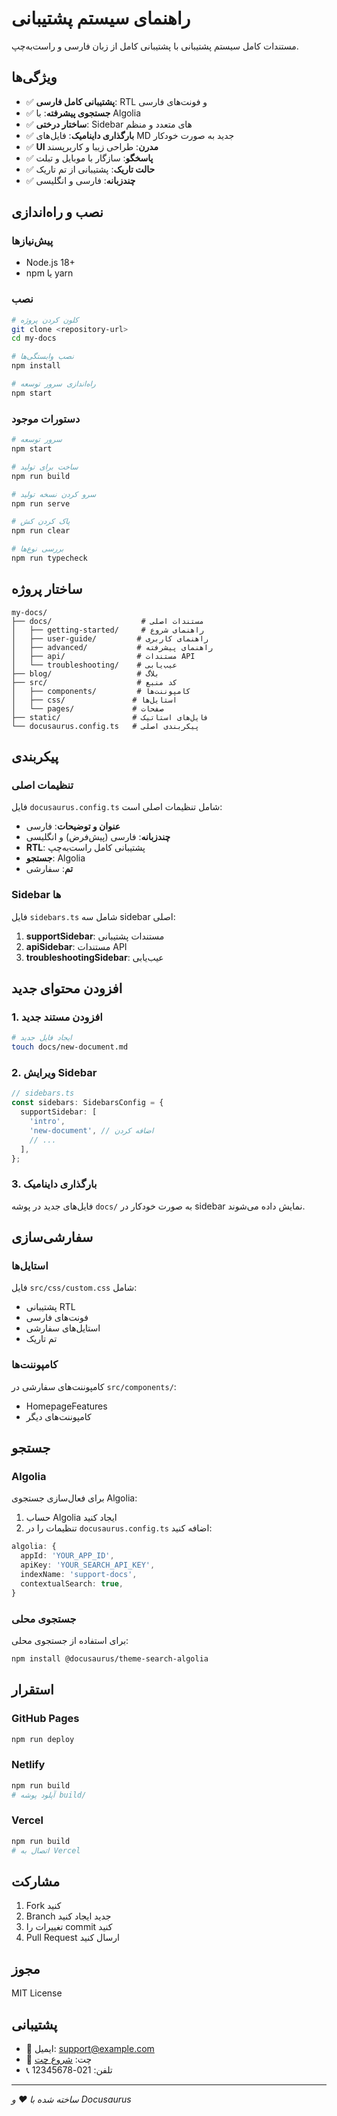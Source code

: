 # راهنمای سیستم پشتیبانی

مستندات کامل سیستم پشتیبانی با پشتیبانی کامل از زبان فارسی و راست‌به‌چپ.

## ویژگی‌ها

- ✅ **پشتیبانی کامل فارسی**: RTL و فونت‌های فارسی
- ✅ **جستجوی پیشرفته**: با Algolia
- ✅ **ساختار درختی**: Sidebar های متعدد و منظم
- ✅ **بارگذاری داینامیک**: فایل‌های MD جدید به صورت خودکار
- ✅ **UI مدرن**: طراحی زیبا و کاربرپسند
- ✅ **پاسخگو**: سازگار با موبایل و تبلت
- ✅ **حالت تاریک**: پشتیبانی از تم تاریک
- ✅ **چندزبانه**: فارسی و انگلیسی

## نصب و راه‌اندازی

### پیش‌نیازها

- Node.js 18+
- npm یا yarn

### نصب

```bash
# کلون کردن پروژه
git clone <repository-url>
cd my-docs

# نصب وابستگی‌ها
npm install

# راه‌اندازی سرور توسعه
npm start
```

### دستورات موجود

```bash
# سرور توسعه
npm start

# ساخت برای تولید
npm run build

# سرو کردن نسخه تولید
npm run serve

# پاک کردن کش
npm run clear

# بررسی نوع‌ها
npm run typecheck
```

## ساختار پروژه

```
my-docs/
├── docs/                    # مستندات اصلی
│   ├── getting-started/     # راهنمای شروع
│   ├── user-guide/         # راهنمای کاربری
│   ├── advanced/           # راهنمای پیشرفته
│   ├── api/                # مستندات API
│   └── troubleshooting/    # عیب‌یابی
├── blog/                   # بلاگ
├── src/                    # کد منبع
│   ├── components/         # کامپوننت‌ها
│   ├── css/               # استایل‌ها
│   └── pages/             # صفحات
├── static/                # فایل‌های استاتیک
└── docusaurus.config.ts   # پیکربندی اصلی
```

## پیکربندی

### تنظیمات اصلی

فایل `docusaurus.config.ts` شامل تنظیمات اصلی است:

- **عنوان و توضیحات**: فارسی
- **چندزبانه**: فارسی (پیش‌فرض) و انگلیسی
- **RTL**: پشتیبانی کامل راست‌به‌چپ
- **جستجو**: Algolia
- **تم**: سفارشی

### Sidebar ها

فایل `sidebars.ts` شامل سه sidebar اصلی:

1. **supportSidebar**: مستندات پشتیبانی
2. **apiSidebar**: مستندات API
3. **troubleshootingSidebar**: عیب‌یابی

## افزودن محتوای جدید

### 1. افزودن مستند جدید

```bash
# ایجاد فایل جدید
touch docs/new-document.md
```

### 2. ویرایش Sidebar

```typescript
// sidebars.ts
const sidebars: SidebarsConfig = {
  supportSidebar: [
    'intro',
    'new-document', // اضافه کردن
    // ...
  ],
};
```

### 3. بارگذاری داینامیک

فایل‌های جدید در پوشه `docs/` به صورت خودکار در sidebar نمایش داده می‌شوند.

## سفارشی‌سازی

### استایل‌ها

فایل `src/css/custom.css` شامل:

- پشتیبانی RTL
- فونت‌های فارسی
- استایل‌های سفارشی
- تم تاریک

### کامپوننت‌ها

کامپوننت‌های سفارشی در `src/components/`:

- HomepageFeatures
- کامپوننت‌های دیگر

## جستجو

### Algolia

برای فعال‌سازی جستجوی Algolia:

1. حساب Algolia ایجاد کنید
2. تنظیمات را در `docusaurus.config.ts` اضافه کنید:

```typescript
algolia: {
  appId: 'YOUR_APP_ID',
  apiKey: 'YOUR_SEARCH_API_KEY',
  indexName: 'support-docs',
  contextualSearch: true,
}
```

### جستجوی محلی

برای استفاده از جستجوی محلی:

```bash
npm install @docusaurus/theme-search-algolia
```

## استقرار

### GitHub Pages

```bash
npm run deploy
```

### Netlify

```bash
npm run build
# آپلود پوشه build/
```

### Vercel

```bash
npm run build
# اتصال به Vercel
```

## مشارکت

1. Fork کنید
2. Branch جدید ایجاد کنید
3. تغییرات را commit کنید
4. Pull Request ارسال کنید

## مجوز

MIT License

## پشتیبانی

- 📧 ایمیل: support@example.com
- 💬 چت: [شروع چت](https://chat.example.com)
- 📞 تلفن: 021-12345678

---

*ساخته شده با ❤️ و Docusaurus*